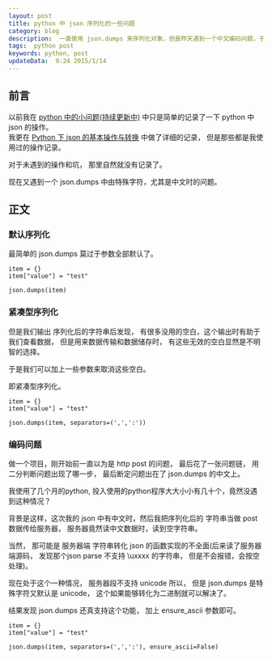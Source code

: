 ```yaml
---  
layout: post  
title: python 中 json 序列化的一些问题
category: blog  
description:  一直使用 json.dumps 来序列化对象，但是昨天遇到一个中文编码问题，于是发现猜到一个坑。
tags:  python post
keywords: python, post
updateData:  9:24 2015/1/14
---  
```


## 前言

以前我在 [python 中的小问题(持续更新中)][python-problem] 中只是简单的记录了一下 python 中 json 的操作。  
我更在 [Python 下 json 的基本操作与转换][python-json] 中做了详细的记录， 但是那些都是我使用过的操作记录。  

对于未遇到的操作和坑， 那里自然就没有记录了。  

现在又遇到一个 json.dumps 中由特殊字符，尤其是中文时的问题。  


## 正文

### 默认序列化

最简单的 json.dumps 莫过于参数全部默认了。  

```
item = {}
item["value"] = "test"
    
json.dumps(item)
```

### 紧凑型序列化

但是我们输出 序列化后的字符串后发现， 有很多没用的空白，这个输出时有助于我们查看数据， 但是用来数据传输和数据储存时， 有这些无效的空白显然是不明智的选择。  

于是我们可以加上一些参数来取消这些空白。  

即紧凑型序列化。  

```
item = {}
item["value"] = "test"
    
json.dumps(item, separators=(',',':'))
```

### 编码问题

做一个项目，刚开始前一直以为是 http post 的问题， 最后花了一张问题链， 用二分判断问题出现了哪一步， 最后断定问题出在了  json.dumps 的中文上。  

我使用了几个月的python, 投入使用的python程序大大小小有几十个，竟然没遇到这种情况？

背景是这样，这次我的 json 中有中文时，然后我把序列化后的 字符串当做 post 数据传给服务器， 服务器竟然读中文数据时，读到空字符串。  

当然， 那可能是 服务器端 字符串转化 json 的函数实现的不全面(后来读了服务器端源码， 发现那个json parse 不支持 \uxxxx 的字符串， 但是不会报错，会按空处理)。  



现在处于这个一种情况， 服务器段不支持 unicode 所以， 但是 json.dumps 是特殊字符又默认是 unicode， 这个如果能够转化为二进制就可以解决了。  

结果发现 json.dumps 还真支持这个功能， 加上 ensure_ascii 参数即可。  


```
item = {}
item["value"] = "test"
    
json.dumps(item, separators=(',',':'), ensure_ascii=False)
```


[python-json]: http://github.tiankonguse.com/blog/2014/09/29/python-json/
[python-problem]: http://github.tiankonguse.com/blog/2014/10/29/python-problem/#content-h2-%E5%AD%97%E7%AC%A6%E4%B8%B2%20%E4%B8%8E%20json%20%E8%BD%AC%E5%8C%96